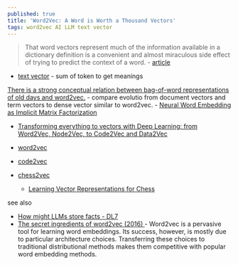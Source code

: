 ```yaml
---
published: true
title: 'Word2Vec: A Word is Worth a Thousand Vectors'
tags: word2vec AI LLM text vector
---
```

> That word vectors represent much of the information available in a dictionary definition is a convenient and almost miraculous side effect of trying to predict the context of a word. - [article](https://multithreaded.stitchfix.com/blog/2015/03/11/word-is-worth-a-thousand-vectors/)

- [text vector](https://www.youtube.com/shorts/FJtFZwbvkI4) - sum of token to get meanings 

[There is a strong conceptual relation between bag-of-word representations of old days and word2vec.](https://news.ycombinator.com/item?id=40073698) - compare evolutio from document vectors and term vectors to dense vector similar to word2vec.
	- [Neural Word Embedding as Implicit Matrix Factorization](https://proceedings.neurips.cc/paper_files/paper/2014/file/feab05aa91085b7a8012516bc3533958-Paper.pdf)

- [Transforming everything to vectors with Deep Learning: from Word2Vec, Node2Vec, to Code2Vec and Data2Vec](https://tungmphung.com/transforming-everything-to-vectors-with-deep-learning-from-word2vec-node2vec-to-code2vec-and-data2vec/)

- [word2vec](https://code.google.com/archive/p/word2vec/)

- [code2vec](https://code2vec.org/)

- [chess2vec](https://news.ycombinator.com/item?id=20711585)
	- [Learning Vector Representations for Chess](http://www.berkkapicioglu.com/wp-content/uploads/2018/11/chess2vec_nips_2018_short.pdf)
    
 see also
- [How might LLMs store facts - DL7](https://www.youtube.com/watch?v=9-Jl0dxWQs8)
- [The secret ingredients of word2vec (2016) ](https://news.ycombinator.com/item?id=43075347) - Word2vec is a pervasive tool for learning word embeddings. Its success, however, is mostly due to particular architecture choices. Transferring these choices to traditional distributional methods makes them competitive with popular word embedding methods.